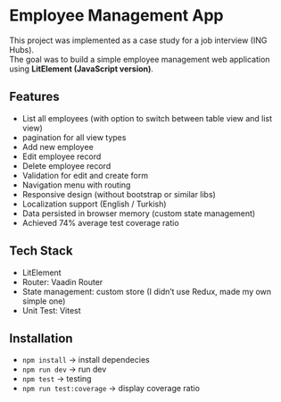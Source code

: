 # Employee Management App

This project was implemented as a case study for a job interview (ING Hubs).  
The goal was to build a simple employee management web application using **LitElement (JavaScript version)**.

## Features

- List all employees (with option to switch between table view and list view)
- pagination for all view types
- Add new employee
- Edit employee record
- Delete employee record
- Validation for edit and create form
- Navigation menu with routing
- Responsive design (without bootstrap or similar libs)
- Localization support (English / Turkish)
- Data persisted in browser memory (custom state management)
- Achieved 74% average test coverage ratio

## Tech Stack

- LitElement
- Router: Vaadin Router
- State management: custom store (I didn’t use Redux, made my own simple one)
- Unit Test: Vitest

## Installation

- `npm install` -> install dependecies
- `npm run dev` -> run dev
- `npm test` -> testing
- `npm run test:coverage` -> display coverage ratio
